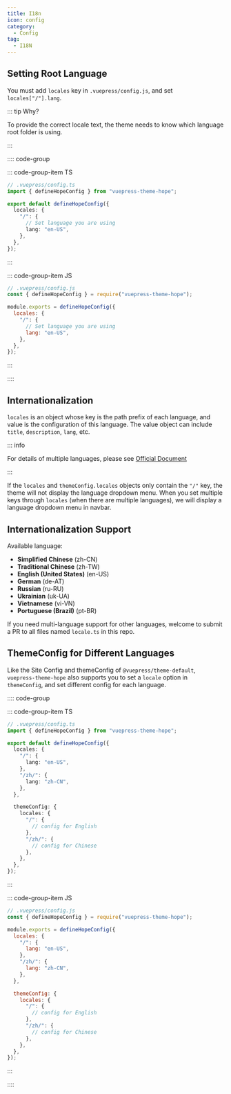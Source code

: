 ```yaml
---
title: I18n
icon: config
category:
  - Config
tag:
  - I18N
---
```


## Setting Root Language <Badge text="important" type="danger" />

You must add `locales` key in `.vuepress/config.js`, and set `locales["/"].lang`.

::: tip Why?

To provide the correct locale text, the theme needs to know which language root folder is using.

:::

:::: code-group

::: code-group-item TS

```ts
// .vuepress/config.ts
import { defineHopeConfig } from "vuepress-theme-hope";

export default defineHopeConfig({
  locales: {
    "/": {
      // Set language you are using
      lang: "en-US",
    },
  },
});
```

:::

::: code-group-item JS

```js
// .vuepress/config.js
const { defineHopeConfig } = require("vuepress-theme-hope");

module.exports = defineHopeConfig({
  locales: {
    "/": {
      // Set language you are using
      lang: "en-US",
    },
  },
});
```

:::

::::

## Internationalization

`locales` is an object whose key is the path prefix of each language, and value is the configuration of this language. The value object can include `title`, `description`, `lang`, etc.

::: info

For details of multiple languages, please see [Official Document](https://v2.vuepress.vuejs.org/guide/i18n.html)

:::

If the `locales` and `themeConfig.locales` objects only contain the `"/"` key, the theme will not display the language dropdown menu. When you set multiple keys through `locales` (when there are multiple languages), we will display a language dropdown menu in navbar.

## Internationalization Support

Available language:

- **Simplified Chinese** (zh-CN)
- **Traditional Chinese** (zh-TW)
- **English (United States)** (en-US)
- **German** (de-AT)
- **Russian** (ru-RU)
- **Ukrainian** (uk-UA)
- **Vietnamese** (vi-VN)
- **Portuguese (Brazil)** (pt-BR)

If you need multi-language support for other languages, welcome to submit a PR to all files named `locale.ts` in this repo.

## ThemeConfig for Different Languages

Like the Site Config and themeConfig of `@vuepress/theme-default`, `vuepress-theme-hope` also supports you to set a `locale` option in `themeConfig`, and set different config for each language.

:::: code-group

::: code-group-item TS

```ts
// .vuepress/config.ts
import { defineHopeConfig } from "vuepress-theme-hope";

export default defineHopeConfig({
  locales: {
    "/": {
      lang: "en-US",
    },
    "/zh/": {
      lang: "zh-CN",
    },
  },

  themeConfig: {
    locales: {
      "/": {
        // config for English
      },
      "/zh/": {
        // config for Chinese
      },
    },
  },
});
```

:::

::: code-group-item JS

```js
// .vuepress/config.js
const { defineHopeConfig } = require("vuepress-theme-hope");

module.exports = defineHopeConfig({
  locales: {
    "/": {
      lang: "en-US",
    },
    "/zh/": {
      lang: "zh-CN",
    },
  },

  themeConfig: {
    locales: {
      "/": {
        // config for English
      },
      "/zh/": {
        // config for Chinese
      },
    },
  },
});
```

:::

::::
